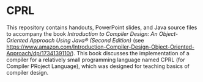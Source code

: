 # CPRL
This repository contains handouts, PowerPoint slides, and Java source files to accompany the book *Introduction to Compiler Design: An Object-Oriented Approach Using Java&reg; (Second Edition)* (see <a href="https://www.amazon.com/Introduction-Compiler-Design-Object-Oriented-Approach/dp/1734139110/">https://www.amazon.com/Introduction-Compiler-Design-Object-Oriented-Approach/dp/1734139110/</a>).  This book discusses the implementation of a compiler for a relatively small programming language named CPRL (for Compiler PRoject Language), which was designed for teaching basics of compiler design.
